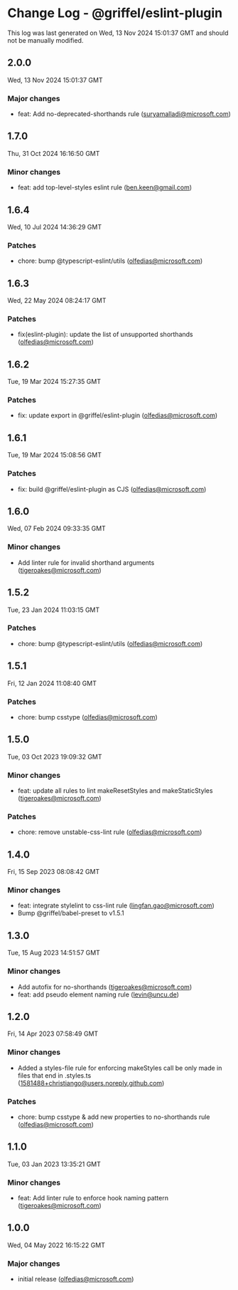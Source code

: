 # Change Log - @griffel/eslint-plugin

This log was last generated on Wed, 13 Nov 2024 15:01:37 GMT and should not be manually modified.

<!-- Start content -->

## 2.0.0

Wed, 13 Nov 2024 15:01:37 GMT

### Major changes

- feat: Add no-deprecated-shorthands rule (suryamalladi@microsoft.com)

## 1.7.0

Thu, 31 Oct 2024 16:16:50 GMT

### Minor changes

- feat: add top-level-styles eslint rule (ben.keen@gmail.com)

## 1.6.4

Wed, 10 Jul 2024 14:36:29 GMT

### Patches

- chore: bump @typescript-eslint/utils (olfedias@microsoft.com)

## 1.6.3

Wed, 22 May 2024 08:24:17 GMT

### Patches

- fix(eslint-plugin): update the list of unsupported shorthands (olfedias@microsoft.com)

## 1.6.2

Tue, 19 Mar 2024 15:27:35 GMT

### Patches

- fix: update export in @griffel/eslint-plugin (olfedias@microsoft.com)

## 1.6.1

Tue, 19 Mar 2024 15:08:56 GMT

### Patches

- fix: build @griffel/eslint-plugin as CJS (olfedias@microsoft.com)

## 1.6.0

Wed, 07 Feb 2024 09:33:35 GMT

### Minor changes

- Add linter rule for invalid shorthand arguments (tigeroakes@microsoft.com)

## 1.5.2

Tue, 23 Jan 2024 11:03:15 GMT

### Patches

- chore: bump @typescript-eslint/utils (olfedias@microsoft.com)

## 1.5.1

Fri, 12 Jan 2024 11:08:40 GMT

### Patches

- chore: bump csstype (olfedias@microsoft.com)

## 1.5.0

Tue, 03 Oct 2023 19:09:32 GMT

### Minor changes

- feat: update all rules to lint makeResetStyles and makeStaticStyles (tigeroakes@microsoft.com)

### Patches

- chore: remove unstable-css-lint rule (olfedias@microsoft.com)

## 1.4.0

Fri, 15 Sep 2023 08:08:42 GMT

### Minor changes

- feat: integrate stylelint to css-lint rule (lingfan.gao@microsoft.com)
- Bump @griffel/babel-preset to v1.5.1

## 1.3.0

Tue, 15 Aug 2023 14:51:57 GMT

### Minor changes

- Add autofix for no-shorthands (tigeroakes@microsoft.com)
- feat: add pseudo element naming rule (levin@uncu.de)

## 1.2.0

Fri, 14 Apr 2023 07:58:49 GMT

### Minor changes

- Added a styles-file rule for enforcing makeStyles call be only made in files that end in .styles.ts (1581488+christiango@users.noreply.github.com)

### Patches

- chore: bump csstype & add new properties to no-shorthands rule (olfedias@microsoft.com)

## 1.1.0

Tue, 03 Jan 2023 13:35:21 GMT

### Minor changes

- feat: Add linter rule to enforce hook naming pattern (tigeroakes@microsoft.com)

## 1.0.0

Wed, 04 May 2022 16:15:22 GMT

### Major changes

- initial release (olfedias@microsoft.com)
